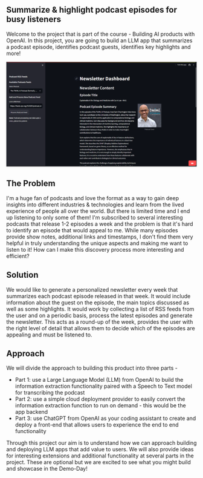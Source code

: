 ## Summarize & highlight podcast episodes for busy listeners
Welcome to the project that is part of the course - Building AI products with OpenAI. In this project, you are going to build an LLM app that summarizes a podcast episode, identifies podcast guests, identifies key highlights and more!

![Logo](assets\corise_summarizer.png)

## The Problem
I'm a huge fan of podcasts and love the format as a way to gain deep insights into different industries & technologies and learn from the lived experience of people all over the world. But there is limited time and I end up listening to only some of them! I'm subscribed to several interesting podcasts that release 1-2 episodes a week and the problem is that it's hard to identify an episode that would appeal to me. While many episodes provide show notes, additional links and timestamps, I don't find them very helpful in truly understanding the unique aspects and making me want to listen to it! How can I make this discovery process more interesting and efficient?

## Solution
We would like to generate a personalized newsletter every week that summarizes each podcast episode released in that week. It would include information about the guest on the episode, the main topics discussed as well as some highlights. It would work by collecting a list of RSS feeds from the user and on a periodic basis, process the latest episodes and generate the newsletter. This acts as a round-up of the week, provides the user with the right level of detail that allows them to decide which of the episodes are appealing and must be listened to. 

## Approach
We will divide the approach to building this product into three parts -

* Part 1: use a Large Language Model (LLM) from OpenAI to build the information extraction functionality paired with a Speech to Text model for transcribing the podcast
* Part 2: use a simple cloud deployment provider to easily convert the information extraction function to run on demand - this would be the app backend
* Part 3: use ChatGPT from OpenAI as your coding assistant to create and deploy a front-end that allows users to experience the end to end functionality

Through this project our aim is to understand how we can approach building and deploying LLM apps that add value to users. We will also provide ideas for interesting extensions and additional functionality at several parts in the project. These are optional but we are excited to see what you might build and showcase in the Demo-Day!